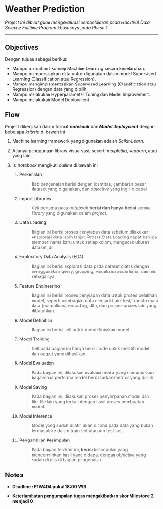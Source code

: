 # Weather Prediction

_Project ini dibuat guna mengevaluasi pembelajaran pada Hacktiv8 Data Science Fulltime Program khususnya pada Phase 1._

---

## Objectives

Dengan tujuan sebagai berikut:

- Mampu memahami konsep Machine Learning secara keseluruhan.
- Mampu mempersiapkan data untuk digunakan dalam model Supervised Learning (Classification atau Regression).
- Mampu mengimplementasikan Supervised Learning (Classification atau Regression) dengan data yang dipilih.
- Mampu melakukan Hyperparameter Tuning dan Model Improvement.
- Mampu melakukan Model Deployment.

## Flow

Project dikerjakan dalam format ***notebook*** dan ***Model Deployment*** dengan beberapa *kriteria* di bawah ini:

1. Machine learning framework yang digunakan adalah *Scikit-Learn*.

2. Adanya penggunaan library visualisasi, seperti *matplotlib*, *seaborn*, atau yang lain.

3. Isi *notebook* mengikuti *outline* di bawah ini:
   1. Perkenalan
      > Bab pengenalan berisi dengan identitas, gambaran besar dataset yang digunakan, dan *objective* yang ingin dicapai.
   
   2. Import Libraries
      > *Cell* pertama pada *notebook* **berisi dan hanya berisi** semua *library* yang digunakan dalam *project*.
   
   3. Data Loading
      > Bagian ini berisi proses penyiapan data sebelum dilakukan eksplorasi data lebih lanjut. Proses Data Loading dapat berupa memberi nama baru untuk setiap kolom, mengecek ukuran dataset, dll.
   
   4. Exploratory Data Analysis (EDA)
      > Bagian ini berisi explorasi data pada dataset diatas dengan menggunakan query, grouping, visualisasi sederhana, dan lain sebagainya.
   
   5. Feature Engineering
      > Bagian ini berisi proses penyiapan data untuk proses pelatihan model, seperti pembagian data menjadi train-test, transformasi data (normalisasi, encoding, dll.), dan proses-proses lain yang dibutuhkan.   
   
   6. Model Definition
      > Bagian ini berisi cell untuk mendefinisikan model.

   7. Model Training
      > Cell pada bagian ini hanya berisi code untuk melatih model dan output yang dihasilkan.
   
   8. Model Evaluation
      > Pada bagian ini, dilakukan evaluasi model yang menunjukkan bagaimana performa model berdasarkan metrics yang dipilih.

   9. Model Saving
      > Pada bagian ini, dilakukan proses penyimpanan model dan file-file lain yang terkait dengan hasil proses pembuatan model.
      
   10. Model Inference
       > Model yang sudah dilatih akan dicoba pada data yang bukan termasuk ke dalam train-set ataupun test-set. 
   
   11. Pengambilan Kesimpulan
       > Pada bagian terakhir ini, **berisi** kesimpulan yang mencerminkan hasil yang didapat dengan *objective* yang sudah ditulis di bagian pengenalan.


## Notes

* **Deadline : P1W4D4 pukul 18:00 WIB.**

* **Keterlambatan pengumpulan tugas mengakibatkan skor Milestone 2 menjadi 0.**
